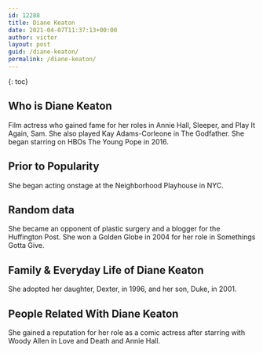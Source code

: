 ```yaml
---
id: 12288
title: Diane Keaton
date: 2021-04-07T11:37:13+00:00
author: victor
layout: post
guid: /diane-keaton/
permalink: /diane-keaton/
---
```



{: toc}


## Who is Diane Keaton



Film actress who gained fame for her roles in Annie Hall, Sleeper, and Play It Again, Sam. She also played Kay Adams-Corleone in The Godfather. She began starring on HBOs The Young Pope in 2016.

                
                
                
## Prior to Popularity



She began acting onstage at the Neighborhood Playhouse in NYC.

                
                
                
## Random data



She became an opponent of plastic surgery and a blogger for the Huffington Post. She won a Golden Globe in 2004 for her role in Somethings Gotta Give.

                
                
                
## Family & Everyday Life of Diane Keaton



She adopted her daughter, Dexter, in 1996, and her son, Duke, in 2001.

                
                
                
## People Related With Diane Keaton



She gained a reputation for her role as a comic actress after starring with Woody Allen in Love and Death and Annie Hall.

                
              
            
          
          
          